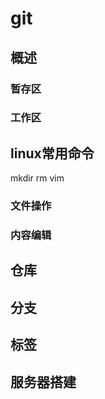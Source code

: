 # git

## 概述

### 暂存区

### 工作区

## linux常用命令

mkdir rm vim 

### 文件操作

### 内容编辑

## 仓库

## 分支

## 标签

## 服务器搭建
